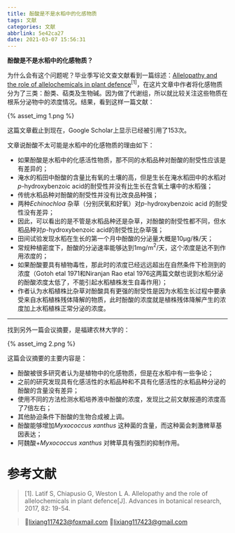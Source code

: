 ```yaml
---
title: 酚酸是不是水稻中的化感物质
tags: 文献
categories: 文献
abbrlink: 5e42ca27
date: 2021-03-07 15:56:31
---
```


**酚酸是不是水稻中的化感物质？**

为什么会有这个问题呢？<!-- more -->毕业季写论文查文献看到一篇综述：[Allelopathy and the role of allelochemicals in plant defence](https://www.sciencedirect.com/science/article/pii/S0065229616301203)$^{[1]}$，在这片文章中作者将化感物质分为了三类：酚类、萜类及生物碱。因为做了代谢组，所以就比较关注这些物质在根系分泌物中的浓度情况。结果，看到这样一篇文献：

{% asset_img 1.png %}

这篇文章截止到现在，Google Scholar上显示已经被引用了153次。

文章说酚酸不太可能是水稻中的化感物质的理由如下：

- 如果酚酸是水稻中的化感活性物质，那不同的水稻品种对酚酸的耐受性应该是有差异的；
- 淹水的稻田中酚酸的含量比有氧的土壤的高，但是生长在淹水稻田中的水稻对*p*-hydroxybenzoic acid的耐受性并没有比生长在含氧土壤中的水稻强；
- 传统水稻品种对酚酸的耐受性并没有比改良品种强；
- 两种*Echinochloa* 杂草（分别厌氧和好氧）对*p*-hydroxybenzoic acid 的耐受性没有差异；
- 因此，可以看出的是不管是水稻品种还是杂草，对酚酸的耐受性都不同，但水稻品种对*p*-hydroxybenzoic acid的耐受性比杂草强；
- 田间试验发现水稻在生长的第一个月中酚酸的分泌量大概是10μg/株/天；
- 常规种植密度下，酚酸的分泌速率能够达到1mg/m$^{2}$/天，这个浓度是达不到作用浓度的；
- 如果酚酸要具有植物毒性，那此时的浓度已经远远超出在自然条件下检测到的浓度（Gotoh etal 1971和Niranjan Rao etal 1976这两篇文献也说到水稻分泌的酚酸浓度太低了，不能引起水稻植株发生自毒作用）；
- 作者认为水稻植株比杂草对酚酸具有更强的耐受性是因为水稻生长过程中要承受来自水稻植株残体降解的物质，此时酚酸的浓度就是植株残体降解产生的浓度加上水稻植株正常分泌的浓度。

----

找到另外一篇会议摘要，是福建农林大学的：

{% asset_img 2.png %}

这篇会议摘要的主要内容是：

- 酚酸被很多研究者认为是植物中的化感物质，但是在水稻中有一些争论；
- 之前的研究发现具有化感活性的水稻品种和不具有化感活性的水稻品种分泌的酚酸的含量没有差异；
- 使用不同的方法检测水稻培养液中酚酸的浓度，发现比之前文献报道的浓度高了7倍左右；
- 其他胁迫条件下酚酸的生物合成被上调。
- 酚酸能够增加*Myxococcus xanthus* 这种菌的含量，而这种菌会刺激稗草基因表达；
- 阿魏酸+*Myxococcus xanthus* 对稗草具有强烈的抑制作用。

# 参考文献

>[1]. Latif S, Chiapusio G, Weston L A. Allelopathy and the role of allelochemicals in plant defence[J]. Advances in botanical research, 2017, 82: 19-54.

>💌lixiang117423@foxmail.com
>💌lixiang117423@gmail.com